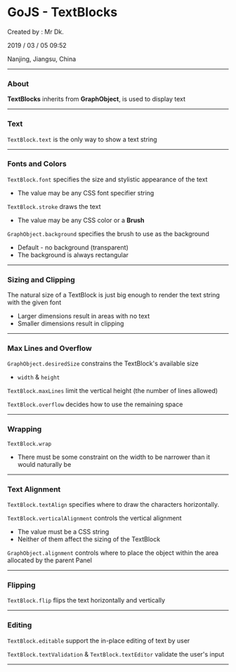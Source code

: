 # GoJS - TextBlocks

Created by : Mr Dk.

2019 / 03 / 05 09:52

Nanjing, Jiangsu, China

---

### About

__TextBlocks__ inherits from __GraphObject__, is used to display text

---

### Text

`TextBlock.text` is the only way to show a text string

---

### Fonts and Colors

`TextBlock.font` specifies the size and stylistic appearance of the text

* The value may be any CSS font specifier string

`TextBlock.stroke` draws the text

* The value may be any CSS color or a __Brush__

`GraphObject.background` specifies the brush to use as the background

* Default - no background (transparent)
* The background is always rectangular

---

### Sizing and Clipping

The natural size of a TextBlock is just big enough to render the text string with the given font

* Larger dimensions result in areas with no text
* Smaller dimensions result in clipping

---

### Max Lines and Overflow

`GraphObject.desiredSize` constrains the TextBlock's available size

* `width` & `height`

`TextBlock.maxLines` limit the vertical height (the number of lines allowed)

`TextBlock.overflow` decides how to use the remaining space

---

### Wrapping

`TextBlock.wrap`

* There must be some constraint on the width to be narrower than it would naturally be

---

### Text Alignment

`TextBlock.textAlign` specifies where to draw the characters horizontally.

`TextBlock.verticalAlignment` controls the vertical alignment

* The value must be a CSS string
* Neither of them affect the sizing of the TextBlock

`GraphObject.alignment` controls where to place the object within the area allocated by the parent Panel

---

### Flipping

`TextBlock.flip` flips the text horizontally and vertically

---

### Editing

`TextBlock.editable` support the in-place editing of text by user

`TextBlock.textValidation` & `TextBlock.textEditor` validate the user's input

---

